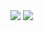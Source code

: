<img src="https://github.com/mlafeldt/schnubbel/raw/master/logo.jpg">

<img src="https://github.com/mlafeldt/schnubbel/raw/master/hui.gif">
